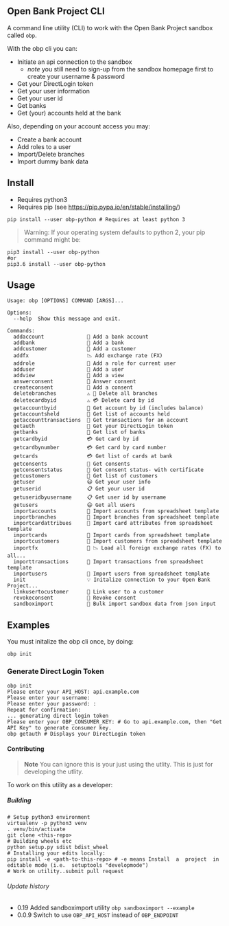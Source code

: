 
## Open Bank Project CLI
A command line utility (CLI) to work with the Open Bank Project sandbox called `obp`.

With the obp cli you can:

- Initiate an api connection to the sandbox 
  - *note* you still need to sign-up from the sandbox homepage first to create your username & password
- Get your DirectLogin token
- Get your user information
- Get your user id 
- Get banks 
- Get (your) accounts held at the bank

Also, depending on your account access you may:
- Create a bank account
- Add roles to a user
- Import/Delete branches
- Import dummy bank data 


## Install

- Requires python3
- Requires pip (see https://pip.pypa.io/en/stable/installing/)

```
pip install --user obp-python # Requires at least python 3
```

> Warning: If your operating system defaults to python 2, your pip command might be:

```
pip3 install --user obp-python
#or 
pip3.6 install --user obp-python
```


## Usage
```
Usage: obp [OPTIONS] COMMAND [ARGS]...

Options:
  --help  Show this message and exit.

Commands:
  addaccount              📁 Add a bank account
  addbank                 🏦 Add a bank
  addcustomer             🧙 Add a customer
  addfx                   📉 Add exchange rate (FX)
  addrole                 🚧 Add a role for current user
  adduser                 📝 Add a user
  addview                 🧐 Add a view
  answerconsent           🚧 Answer consent
  createconsent           🚧 Add a consent
  deletebranches          ⚠️ 🏦 Delete all branches
  deletecardbyid          ⚠️ 💳 Delete card by id
  getaccountbyid          📁 Get account by id (includes balance)
  getaccountsheld         📁 Get list of accounts held
  getaccounttransactions  📁 Get transactions for an account
  getauth                 🔑 Get your DirectLogin token
  getbanks                🏦 Get list of banks
  getcardbyid             💳 Get card by id
  getcardbynumber         💳 Get card by card number
  getcards                💳 Get list of cards at bank
  getconsents             🚧 Get consents
  getconsentstatus        🚧 Get consent status- with certificate
  getcustomers            👥 Get list of customers
  getuser                 😃 Get your user info
  getuserid               📋 Get your user id
  getuseridbyusername     📋 Get user id by username
  getusers                😃 Get all users
  importaccounts          🚜 Import accounts from spreadsheet template
  importbranches          🚜 Import branches from spreadsheet template
  importcardattribues     🚜 Import card attributes from spreadsheet template
  importcards             🚜 Import cards from spreadsheet template
  importcustomers         🚜 Import customers from spreadsheet template
  importfx                🚜 📉 Load all foreign exchange rates (FX) to all...
  importtransactions      🚜 Import transactions from spreadsheet template
  importusers             🚜 Import users from spreadsheet template
  init                    💡 Initalize connection to your Open Bank Project...
  linkusertocustomer      🔗 Link user to a customer
  revokeconsent           🚧 Revoke consent
  sandboximport           🚜 Bulk import sandbox data from json input
```

## Examples

You must initalize the obp cli once, by doing:
```
obp init
```

### Generate Direct Login Token
```
obp init 
Please enter your API_HOST: api.example.com
Please enter your username:
Please enter your password: : 
Repeat for confirmation: 
... generating direct login token
Please enter your OBP_CONSUMER_KEY: # Go to api.example.com, then "Get API Key" to generate consumer key.
obp getauth # Displays your DirectLogin token
```


#### Contributing

> **Note** You can ignore this is your just using the utlity. This is 
just for developing the utlity.

To work on this utility as a developer:
##### Building 

```
# Setup python3 environment
virtualenv -p python3 venv
. venv/bin/activate
git clone <this-repo>
# Building wheels etc
python setup.py sdist bdist_wheel
# Installing your edits locally:
pip install -e <path-to-this-repo> # -e means Install  a  project  in editable mode (i.e.  setuptools "developmode")
# Work on utility..submit pull request 

```
###### Update history

- 0.19 Added sandboximport utility `obp sandboximport --example`
- 0.0.9
Switch to use `OBP_API_HOST` instead of `OBP_ENDPOINT`
